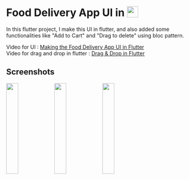 # Food Delivery App UI in  <img src='http://sovitpoudel.com.np/wp-content/uploads/2019/01/flutter.png' height='30' width='30' align='top'>

In this flutter project, I make this UI in flutter, and also added some functionalities like "Add to Cart" and "Drag to delete" using bloc pattern.

Video for UI : [Making the Food Delivery App UI in Flutter](https://youtu.be/wWH66F9y63U)
<br>
Video for drag and drop in flutter : [Drag & Drop in Flutter](https://youtu.be/pKO54ttCV5I)

## Screenshots

<img src='https://github.com/Ronak99/FoodDelivery-App-UI/blob/master/ss/app_gif.gif' align='left' width='25%'>
<img src='https://github.com/Ronak99/FoodDelivery-App-UI/blob/master/ss/flutter_01.png' align='left' width='25%'>
<img src='https://github.com/Ronak99/FoodDelivery-App-UI/blob/master/ss/food_delivery_second_screen.jpeg' align='left' width='25%'>


